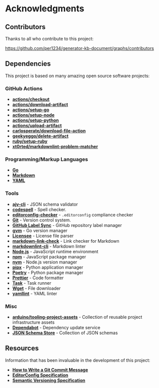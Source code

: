 # Acknowledgments

## Contributors

Thanks to all who contribute to this project:

https://github.com/per1234/generator-kb-document/graphs/contributors

## Dependencies

This project is based on many amazing open source software projects:

### GitHub Actions

- [**actions/checkout**](https://github.com/actions/checkout)
- [**actions/download-artifact**](https://github.com/actions/download-artifact)
- [**actions/setup-go**](https://github.com/actions/setup-go)
- [**actions/setup-node**](https://github.com/actions/setup-node)
- [**actions/setup-python**](https://github.com/actions/setup-python)
- [**actions/upload-artifact**](https://github.com/actions/upload-artifact)
- [**carlosperate/download-file-action**](https://github.com/carlosperate/download-file-action)
- [**geekyeggo/delete-artifact**](https://github.com/geekyeggo/delete-artifact)
- [**ruby/setup-ruby**](https://github.com/ruby/setup-ruby)
- [**xt0rted/markdownlint-problem-matcher**](https://github.com/xt0rted/markdownlint-problem-matcher)

### Programming/Markup Languages

- [**Go**](https://go.dev/)
- [**Markdown**](https://daringfireball.net/projects/markdown/syntax)
- [**YAML**](https://yaml.org/)

### Tools

- [**ajv-cli**](https://ajv.js.org/packages/ajv-cli.html) - JSON schema validator
- [**codespell**](https://github.com/codespell-project/codespell) - Spell checker.
- [**editorconfig-checker**](https://github.com/editorconfig-checker/editorconfig-checker) - `.editorconfig` compliance checker
- [**Git**](https://git-scm.com/) - Version control system.
- [**GitHub Label Sync**](https://github.com/Financial-Times/github-label-sync) - GitHub repository label manager
- [**gvm**](https://github.com/moovweb/gvm) - Go version manager
- [**Licensee**](https://github.com/licensee/licensee) - License file parser
- [**markdown-link-check**](https://github.com/tcort/markdown-link-check) - Link checker for Markdown
- [**markdownlint-cli**](https://github.com/igorshubovych/markdownlint-cli) - Markdown linter
- [**Node.js**](https://nodejs.org//) - JavaScript runtime environment
- [**npm**](https://docs.npmjs.com/cli/) - JavaScript package manager
- [**nvm**](https://github.com/nvm-sh/nvm) - Node.js version manager
- [**pipx**](https://pypa.github.io/pipx/) - Python application manager
- [**Poetry**](https://python-poetry.org/) - Python package manager
- [**Prettier**](https://prettier.io/) - Code formatter
- [**Task**](https://taskfile.dev/) - Task runner
- [**Wget**](https://www.gnu.org/software/wget/) - File downloader
- [**yamllint**](https://yamllint.readthedocs.io/) - YAML linter

### Misc

- [**arduino/tooling-project-assets**](https://github.com/arduino/tooling-project-assets) - Collection of reusable project infrastructure assets
- [**Dependabot**](https://docs.github.com/code-security/dependabot/dependabot-version-updates/about-dependabot-version-updates) - Dependency update service
- [**JSON Schema Store**](https://www.schemastore.org/json/) - Collection of JSON schemas

## Resources

Information that has been invaluable in the development of this project:

- [**How to Write a Git Commit Message**](https://cbea.ms/git-commit/)
- [**EditorConfig Specification**](https://editorconfig.org/)
- [**Semantic Versioning Specification**](https://semver.org/)
